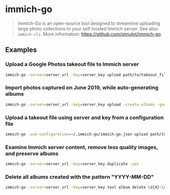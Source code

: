# immich-go

> Immich-Go is an open-source tool designed to streamline uploading large photo collections to your self-hosted Immich server. See also: `immich-cli`. More information: <https://github.com/simulot/immich-go>.

## Examples

### Upload a Google Photos takeout file to Immich server

```bash
immich-go -server=server_url -key=server_key upload path/to/takeout_file.zip
```

### Import photos captured on June 2019, while auto-generating albums

```bash
immich-go -server=server_url -key=server_key upload -create-albums -google-photos -date=2019-06 path/to/takeout_file.zip
```

### Upload a takeout file using server and key from a configuration file

```bash
immich-go -use-configuration=~/.immich-go/immich-go.json upload path/to/takeout_file.zip
```

### Examine Immich server content, remove less quality images, and preserve albums

```bash
immich-go -server=server_url -key=server_key duplicate -yes
```

### Delete all albums created with the pattern "YYYY-MM-DD"

```bash
immich-go -server=server_url -key=server_key tool album delete \d{4}-\d{2}-\d{2}
```
